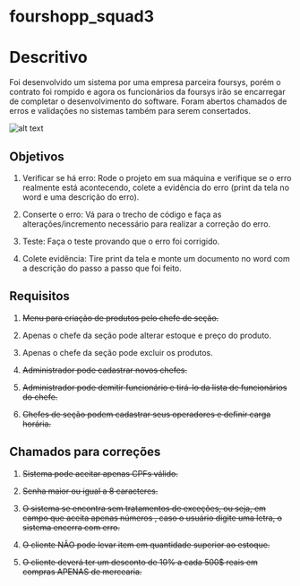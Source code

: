 # fourshopp_squad3

# Descritivo

Foi desenvolvido um sistema por uma empresa parceira foursys, porém o contrato foi rompido e agora os funcionários da foursys irão se encarregar de completar o desenvolvimento do software. Foram abertos chamados de erros e validações no sistemas também para serem consertados.

![alt text](https://github.com/urielcaire/learnmd/blob/master/imgs/solaire.gif "Praise the sun!")

## Objetivos

1. Verificar se há erro: Rode o projeto em sua máquina e verifique se o erro realmente está
acontecendo, colete a evidência do erro (print da tela no word e uma descrição do erro).

2. Conserte o erro: Vá para o trecho de código e faça as alterações/incremento necessário
para realizar a correção do erro.

3. Teste: Faça o teste provando que o erro foi corrigido.
 
4. Colete evidência: Tire print da tela e monte um documento no word com a descrição do
passo a passo que foi feito.

## Requisitos

1. ~~Menu para criação de produtos pelo chefe de seção.~~

2. Apenas o chefe da seção pode alterar estoque e preço do produto.

3. Apenas o chefe da seção pode excluir os produtos.

4. ~~Administrador pode cadastrar novos chefes.~~

5. ~~Administrador pode demitir funcionário e tirá-lo da lista de funcionários do chefe.~~

6. ~~Chefes de seção podem cadastrar seus operadores e definir carga horária.~~

## Chamados para correções

1. ~~Sistema pode aceitar apenas CPFs válido.~~

2. ~~Senha maior ou igual a 8 caracteres.~~

3. ~~O sistema se encontra sem tratamentos de exceções, ou seja, em campo que
aceita apenas números , caso o usuário digite uma letra, o sistema encerra com
erro.~~

4. ~~O cliente NÃO pode levar item em quantidade superior ao estoque.~~

5. ~~O cliente deverá ter um desconto de 10% a cada 500$ reais em compras
APENAS de mercearia.~~
